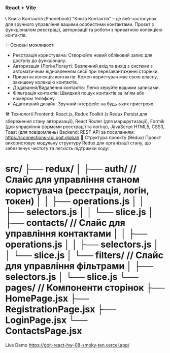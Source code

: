 ### React + Vite

📞 Книга Контактів (Phonebook)
"Книга Контактів" – це веб-застосунок для зручного управління вашими особистими контактами. Проєкт з функціоналом реєстрації, авторизації та роботи з приватною колекцією контактів.

✨ Основні можливості
 - Реєстрація користувача: Створюйте новий обліковий запис для доступу до функціоналу.
 - Авторизація (Логін/Логаут): Безпечний вхід та вихід з системи з автоматичним відновленням сесії при перезавантаженні сторінки.
 - Приватна колекція контактів: Кожен користувач має свою власну, захищену колекцію контактів.
 - Додавання/Видалення контактів: Легко керуйте вашими записами.
 - Фільтрація контактів: Швидкий пошук контактів за ім'ям або номером телефону.
 - Адаптивний дизайн: Зручний інтерфейс на будь-яких пристроях.
   
🛠️ Технології
Frontend:
React.js, Redux Toolkit (з Redux Persist для збереження стану авторизації), React Router (для маршрутизації), Formik (для управління формами реєстрації та логіну), JavaScript
HTML5, CSS3, Toast (для повідомлень)
Backend: 
REST API за посиланням: https://connections-api.goit.global/
📂 Структура проєкту (Redux)
Проєкт використовує модульну структуру Redux для організації стану, що забезпечує чистоту та легкість підтримки коду:

src/
├── redux/
│   ├── auth/          // Слайс для управління станом користувача (реєстрація, логін, токен)
│   │   ├── operations.js
│   │   ├── selectors.js
│   │   └── slice.js
│   ├── contacts/      // Слайс для управління контактами
│   │   ├── operations.js
│   │   ├── selectors.js
│   │   └── slice.js
│   └── filters/       // Слайс для управління фільтрами
│       ├── selectors.js
│       └── slice.js
└── pages/             // Компоненти сторінок
    ├── HomePage.jsx
    ├── RegistrationPage.jsx
    ├── LoginPage.jsx
    └── ContactsPage.jsx
====
Live Demo https://goit-react-hw-08-smoky-ten.vercel.app/
